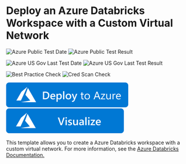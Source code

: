 # Deploy an Azure Databricks Workspace with a Custom Virtual Network

![Azure Public Test Date](https://azurequickstartsservice.blob.core.windows.net/badges/101-databricks-workspace-with-vnet-injection/PublicLastTestDate.svg)
![Azure Public Test Result](https://azurequickstartsservice.blob.core.windows.net/badges/101-databricks-workspace-with-vnet-injection/PublicDeployment.svg)

![Azure US Gov Last Test Date](https://azurequickstartsservice.blob.core.windows.net/badges/101-databricks-workspace-with-vnet-injection/FairfaxLastTestDate.svg)
![Azure US Gov Last Test Result](https://azurequickstartsservice.blob.core.windows.net/badges/101-databricks-workspace-with-vnet-injection/FairfaxDeployment.svg)

![Best Practice Check](https://azurequickstartsservice.blob.core.windows.net/badges/101-databricks-workspace-with-vnet-injection/BestPracticeResult.svg)
![Cred Scan Check](https://azurequickstartsservice.blob.core.windows.net/badges/101-databricks-workspace-with-vnet-injection/CredScanResult.svg)

[![Deploy To Azure](https://raw.githubusercontent.com/Azure/azure-quickstart-templates/master/1-CONTRIBUTION-GUIDE/images/deploytoazure.svg?sanitize=true)]("https://portal.azure.com/#create/Microsoft.Template/uri/https%3A%2F%2Fraw.githubusercontent.com%2FAzure%2Fazure-quickstart-templates%2Fmaster%2F101-databricks-workspace-with-vnet-injection%2Fazuredeploy.json")  [![Visualize](https://raw.githubusercontent.com/Azure/azure-quickstart-templates/master/1-CONTRIBUTION-GUIDE/images/visualizebutton.svg?sanitize=true)]("http://armviz.io/#/?load=https%3A%2F%2Fraw.githubusercontent.com%2FAzure%2Fazure-quickstart-templates%2Fmaster%2F101-databricks-workspace-with-vnet-injection%2Fazuredeploy.json")

This template allows you to create a Azure Databricks workspace with a custom virtual network.
For more information, see the <a href="https://docs.microsoft.com/en-us/azure/azure-databricks/">Azure Databricks Documentation.


